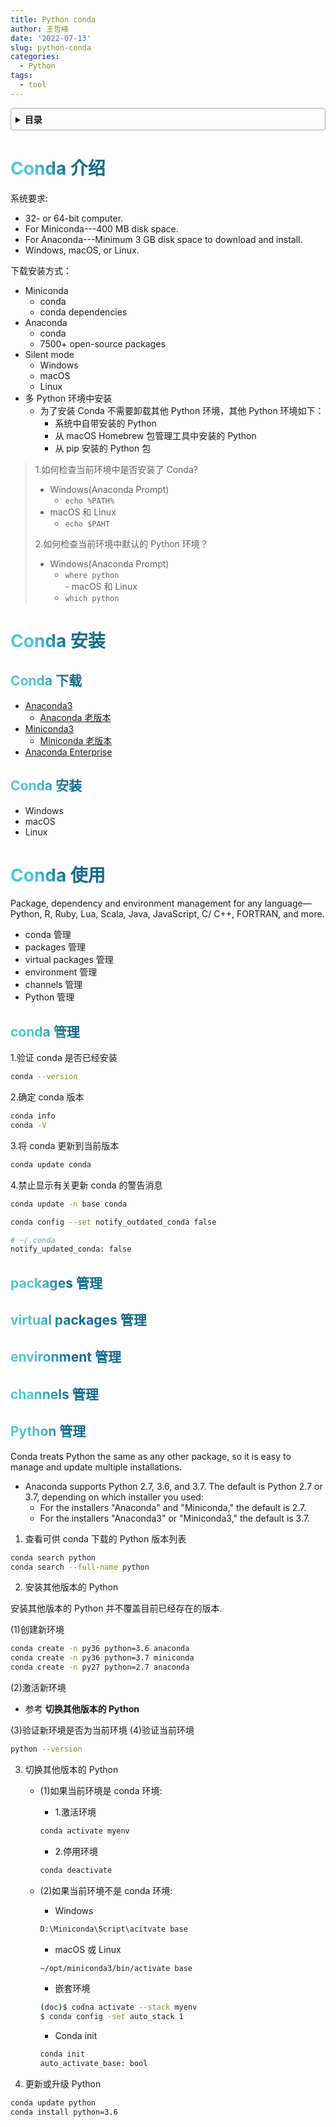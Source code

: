 ```yaml
---
title: Python conda
author: 王哲峰
date: '2022-07-13'
slug: python-conda
categories:
  - Python
tags:
  - tool
---
```


<style>
h1 {
  background-color: #2B90B6;
  background-image: linear-gradient(45deg, #4EC5D4 10%, #146b8c 20%);
  background-size: 100%;
  -webkit-background-clip: text;
  -moz-background-clip: text;
  -webkit-text-fill-color: transparent;
  -moz-text-fill-color: transparent;
}
h2 {
  background-color: #2B90B6;
  background-image: linear-gradient(45deg, #4EC5D4 10%, #146b8c 20%);
  background-size: 100%;
  -webkit-background-clip: text;
  -moz-background-clip: text;
  -webkit-text-fill-color: transparent;
  -moz-text-fill-color: transparent;
}

details {
    border: 1px solid #aaa;
    border-radius: 4px;
    padding: .5em .5em 0;
}

summary {
    font-weight: bold;
    margin: -.5em -.5em 0;
    padding: .5em;
}

details[open] {
    padding: .5em;
}

details[open] summary {
    border-bottom: 1px solid #aaa;
    margin-bottom: .5em;
}
img {
    pointer-events: none;
}
</style>

<details><summary>目录</summary><p>

- [Conda 介绍](#conda-介绍)
- [Conda 安装](#conda-安装)
  - [Conda 下载](#conda-下载)
  - [Conda 安装](#conda-安装-1)
- [Conda 使用](#conda-使用)
  - [conda 管理](#conda-管理)
  - [packages 管理](#packages-管理)
  - [virtual packages 管理](#virtual-packages-管理)
  - [environment 管理](#environment-管理)
  - [channels 管理](#channels-管理)
  - [Python 管理](#python-管理)
</p></details><p></p>


# Conda 介绍

系统要求:

- 32- or 64-bit computer.
- For Miniconda---400 MB disk space.
- For Anaconda---Minimum 3 GB disk space to download and install.
- Windows, macOS, or Linux.

下载安装方式：

- Miniconda
    - conda
    - conda dependencies
- Anaconda
    - conda
    - 7500+ open-source packages
- Silent mode
    - Windows
    - macOS
    - Linux
- 多 Python 环境中安装
    - 为了安装 Conda 不需要卸载其他 Python 环境，其他 Python 环境如下：
        - 系统中自带安装的 Python
        - 从 macOS Homebrew 包管理工具中安装的 Python
        - 从 pip 安装的 Python 包



> 1.如何检查当前环境中是否安装了 Conda?
> 
>    - Windows(Anaconda Prompt)
>         - `echo %PATH%`    
>    - macOS 和 Linux
>         - `echo $PAHT`
> 
> 2.如何检查当前环境中默认的 Python 环境？
>     
>    - Windows(Anaconda Prompt)
>         - `where python`   
>     - macOS 和 Linux
>         - `which python`

# Conda 安装

## Conda 下载

- [Anaconda3](https://www.anaconda.com/products/individual) 
    - [Anaconda 老版本](https://repo.anaconda.com/archive/) 
- [Miniconda3](https://docs.conda.io/en/latest/miniconda.html) 
    - [Miniconda 老版本](https://repo.anaconda.com/miniconda/) 
- [Anaconda Enterprise](https://www.anaconda.com/products/enterprise) 

## Conda 安装

- Windows
- macOS
- Linux

# Conda 使用

Package, dependency and environment management for any 
language—Python, R, Ruby, Lua, Scala, Java, JavaScript, 
C/ C++, FORTRAN, and more.

- conda 管理
- packages 管理
- virtual packages 管理
- environment 管理
- channels 管理
- Python 管理

## conda 管理

1.验证 conda 是否已经安装

```bash
conda --version
```

2.确定 conda 版本

```bash
conda info
conda -V
```

3.将 conda 更新到当前版本

```bash
conda update conda
```

4.禁止显示有关更新 conda 的警告消息

```bash
conda update -n base conda
```

```bash
conda config --set notify_outdated_conda false
```

```bash
# ~/.conda
notify_updated_conda: false
```


## packages 管理





## virtual packages 管理





## environment 管理





## channels 管理





## Python 管理


Conda treats Python the same as any other package, so it is easy to manage and update multiple installations.

- Anaconda supports Python 2.7, 3.6, and 3.7. 
  The default is Python 2.7 or 3.7,
  depending on which installer you used:
    - For the installers "Anaconda" and "Miniconda," the default is 2.7.
    - For the installers "Anaconda3" or "Miniconda3," the default is 3.7.

1. 查看可供 conda 下载的 Python 版本列表

```bash
conda search python
conda search --full-name python
```

2. 安装其他版本的 Python

安装其他版本的 Python 并不覆盖目前已经存在的版本.

(1)创建新环境

```bash
conda create -n py36 python=3.6 anaconda
conda create -n py36 python=3.7 miniconda
conda create -n py27 python=2.7 anaconda
```

(2)激活新环境

- 参考 **切换其他版本的 Python**

(3)验证新环境是否为当前环境
(4)验证当前环境

```bash
python --version
```

3. 切换其他版本的 Python
    - (1)如果当前环境是 conda 环境:
        - 1.激活环境

        ```bash
        conda activate myenv
        ```

        - 2.停用环境

        ```bash
        conda deactivate
        ```

    - (2)如果当前环境不是 conda 环境:
        - Windows 

        ```bash
        D:\Miniconda\Script\acitvate base
        ```

        - macOS 或 Linux

        ```bash
        ~/opt/miniconda3/bin/activate base
        ```
      
        - 嵌套环境

        ```bash
        (doc)$ codna activate --stack myenv
        $ conda config -set auto_stack 1
        ```
    
        - Conda init 

        ```bash
        conda init 
        auto_activate_base: bool
        ```

4. 更新或升级 Python

```bash
conda update python
conda install python=3.6
```